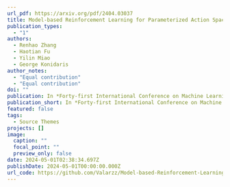 ```yaml
---
url_pdf: https://arxiv.org/pdf/2404.03037
title: Model-based Reinforcement Learning for Parameterized Action Spaces
publication_types:
  - "1"
authors:
  - Renhao Zhang
  - Haotian Fu
  - Yilin Miao
  - George Konidaris
author_notes:
  - "Equal contribution"
  - "Equal contribution"
doi: ""
publication: In *Forty-first International Conference on Machine Learning (ICML), 2024*
publication_short: In *Forty-first International Conference on Machine Learning (ICML), 2024*
featured: false
tags:
  - Source Themes
projects: []
image:
  caption: ""
  focal_point: ""
  preview_only: false
date: 2024-05-01T02:38:34.697Z
publishDate: 2024-05-01T00:00:00.000Z
url_code: https://github.com/Valarzz/Model-based-Reinforcement-Learning-for-Parameterized-Action-Spaces
---
```

